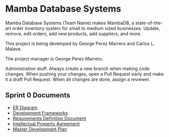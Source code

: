 # Mamba Database Systems

Mamba Database Systems (Team Name) makes MambaDB, a state-of-the-art order inventory system for small to medium sized businesses. Update, remove, edit orders, add new products, add suppliers, and more.

This project is being developed by George Perez Marrero and Carlos L. Malave.

The project manager is George Perez Marrero.

Administration stuff: Always create a new branch when making code changes. When pushing your changes, open a Pull Request early and make it a draft Pull Request. When all changes are done, assign a reviewer.

## Sprint 0 Documents

* [ER Diagram](/documents/er-diagram.md)
* [Development Frameworks](/documents/development-frameworks.md)
* [Requirements Definition Document](/documents/requirements-definition-document.md)
* [Intellectual Property Agreement](/documents/intellectual-property-agreement.md)
* [Master Development Plan](/documents/master-development-plan.md)